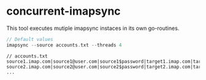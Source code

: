 # concurrent-imapsync

This tool executes mutiple imapsync instaces in its own go-routines.

```go
// Default values
imapsync --source accounts.txt --threads 4
```

```
// accounts.txt
source1.imap.com|source1@user.com|source1$password|target1.imap.com|target1@user.com|target1$password
source2.imap.com|source2@user.com|source2$password|target2.imap.com|target2@user.com|target2$password
...
```
